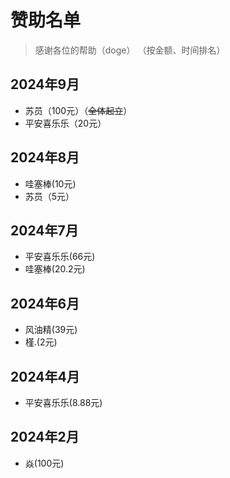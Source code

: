 # 赞助名单
> 感谢各位的帮助（doge）
> （按金额、时间排名）

## 2024年9月
- 苏员（100元）（~~全体起立~~）
- 平安喜乐乐（20元）
## 2024年8月
- 哇塞棒(10元)
- 苏员（5元）
## 2024年7月
- 平安喜乐乐(66元)
- 哇塞棒(20.2元)
## 2024年6月
- 风油精(39元)
- 槿.(2元)
## 2024年4月
- 平安喜乐乐(8.88元)
## 2024年2月
- 焱(100元)
